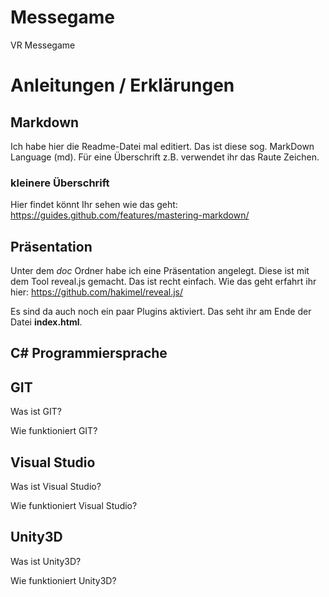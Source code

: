 # Messegame
VR Messegame

# Anleitungen / Erklärungen

## Markdown

Ich habe hier die Readme-Datei mal editiert. Das ist diese sog. MarkDown Language (md). Für eine Überschrift z.B. verwendet ihr das Raute Zeichen. 

### kleinere Überschrift

Hier findet könnt Ihr sehen wie das geht:
https://guides.github.com/features/mastering-markdown/

## Präsentation

Unter dem *doc* Ordner habe ich eine Präsentation angelegt. Diese ist mit dem Tool reveal.js gemacht. Das ist recht einfach. Wie das geht erfahrt ihr hier: https://github.com/hakimel/reveal.js/ 

Es sind da auch noch ein paar Plugins aktiviert. Das seht ihr am Ende der Datei **index.html**.

## C# Programmiersprache

## GIT

Was ist GIT?

Wie funktioniert GIT?

## Visual Studio

Was ist Visual Studio?

Wie funktioniert Visual Studio?

## Unity3D

Was ist Unity3D?

Wie funktioniert Unity3D?


